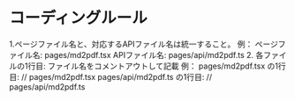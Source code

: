 # コーディングルール
1.ページファイル名と、対応するAPIファイル名は統一すること。
例：
  ページファイル名: pages/md2pdf.tsx
  APIファイル名: pages/api/md2pdf.ts
2. 各ファイルの1行目: ファイル名をコメントアウトして記載
例：
  pages/md2pdf.tsx の1行目: // pages/md2pdf.tsx
  pages/api/md2pdf.ts の1行目: // pages/api/md2pdf.ts